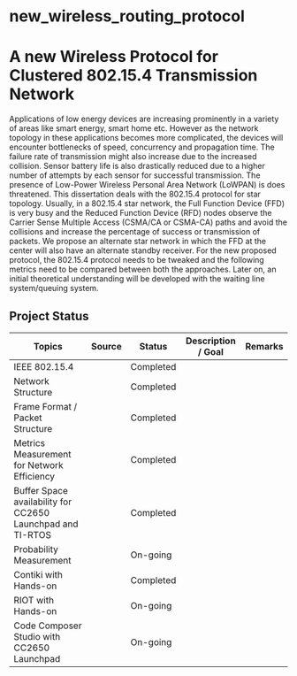 # new_wireless_routing_protocol
# A new Wireless Protocol for Clustered 802.15.4 Transmission Network
Applications of low energy devices are increasing prominently in a variety of areas like smart energy, smart home etc. However as the network topology in these applications becomes more complicated, the devices will encounter bottlenecks of speed, concurrency and propagation time. The failure rate of transmission might also increase due to the increased collision. Sensor battery life is also drastically reduced due to a higher number of attempts by each sensor for successful transmission. The presence of Low-Power Wireless Personal Area Network (LoWPAN) is does threatened.
This dissertation deals with the 802.15.4 protocol for star topology. Usually, in a 802.15.4 star network, the Full Function Device (FFD) is very busy and the Reduced Function Device (RFD) nodes observe the Carrier Sense Multiple Access (CSMA/CA or CSMA-CA) paths and avoid the collisions and increase the percentage of success or transmission of packets. We propose an alternate star network in which the FFD at the center will also have an alternate standby receiver.
For the new proposed protocol, the 802.15.4 protocol needs to be tweaked and the following metrics need to be compared between both the approaches. Later on, an initial theoretical understanding will be developed with the waiting line system/queuing system.

Project Status
--------------

| Topics														| Source		| Status 	| Description / Goal	|Remarks|
|---------------------------------------------------------------|---------------|-----------|-----------------------|-------|
| IEEE 802.15.4													| 				| Completed |						|		|
| Network Structure												|				| Completed |						|		|
| Frame Format / Packet Structure								|				| Completed |						|		|
| Metrics Measurement for Network Efficiency					|				| Completed |						|		|
| Buffer Space availability for CC2650 Launchpad and TI-RTOS 	|				| Completed |						|		|
| Probability Measurement 										|				| On-going  |						|		|
| Contiki with Hands-on											|				| Completed	|						|		|
| RIOT with Hands-on											|				| On-going	|						|		|
| Code Composer Studio with CC2650 Launchpad					|				| On-going	|						|		|